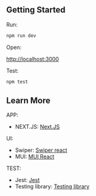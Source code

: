 ## Getting Started

Run:

```bash
npm run dev
```

Open:

[http://localhost:3000](http://localhost:3000)

Test:

```bash
npm test
```

## Learn More

APP:

- NEXT.JS: [Next.JS](https://nextjs.org/docs)

UI:

- Swiper: [Swiper react](https://swiperjs.com/element#usage-with-react)
- MUI: [MUI React](https://mui.com/material-ui/all-components/)

TEST:

- Jest: [Jest](https://jestjs.io/docs/getting-started)
- Testing library: [Testing library](https://testing-library.com/docs/react-testing-library/intro/)

